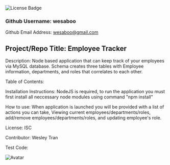 
![License Badge](https://img.shields.io/badge/License-ISC-green.svg)

### Github Username: wesaboo

Github Email Address: wesaboo@gmail.com

## Project/Repo Title: Employee Tracker

Description: Node based application that can keep track of your employees via MySQL database. Schema creates three tables with Employee information, departments, and roles that correlates to each other.

Table of Contents: 

Installation Instructions: NodeJS is required, to run the application you must first install all neccessary node modules using command "npm install"

How to use: When application is launched you will be provided with a list of actions you can take, Viewing current employees/departments/roles, add/remove employees/departments/roles, and updating employee's role.

License: ISC

Contributor: Wesley Tran

Test Code: 

![Avatar](https://avatars0.githubusercontent.com/u/60164964?v=4)

